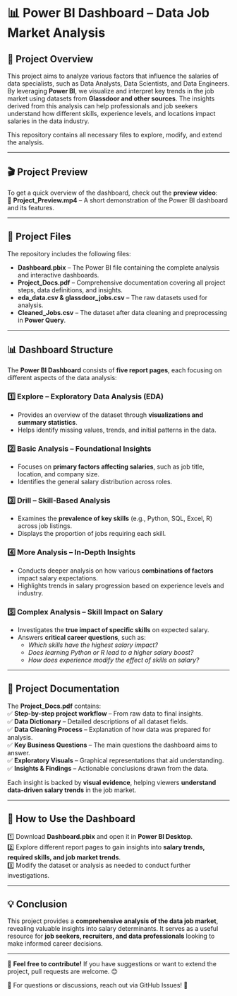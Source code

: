 # 📊 **Power BI Dashboard – Data Job Market Analysis**  

## 📌 **Project Overview**  
This project aims to analyze various factors that influence the salaries of data specialists, such as Data Analysts, Data Scientists, and Data Engineers. By leveraging **Power BI**, we visualize and interpret key trends in the job market using datasets from **Glassdoor and other sources**. The insights derived from this analysis can help professionals and job seekers understand how different skills, experience levels, and locations impact salaries in the data industry.  

This repository contains all necessary files to explore, modify, and extend the analysis.  

---

## 🎬 **Project Preview**  
To get a quick overview of the dashboard, check out the **preview video**:  
📂 **Project_Preview.mp4** – A short demonstration of the Power BI dashboard and its features.  

---

## 📂 **Project Files**  
The repository includes the following files:  

- **Dashboard.pbix** – The Power BI file containing the complete analysis and interactive dashboards.  
- **Project_Docs.pdf** – Comprehensive documentation covering all project steps, data definitions, and insights.  
- **eda_data.csv & glassdoor_jobs.csv** – The raw datasets used for analysis.  
- **Cleaned_Jobs.csv** – The dataset after data cleaning and preprocessing in **Power Query**.  

---

## 📊 **Dashboard Structure**  
The **Power BI Dashboard** consists of **five report pages**, each focusing on different aspects of the data analysis:  

### 1️⃣ **Explore** – Exploratory Data Analysis (EDA)  
   - Provides an overview of the dataset through **visualizations and summary statistics**.  
   - Helps identify missing values, trends, and initial patterns in the data.  

### 2️⃣ **Basic Analysis** – Foundational Insights  
   - Focuses on **primary factors affecting salaries**, such as job title, location, and company size.  
   - Identifies the general salary distribution across roles.  

### 3️⃣ **Drill** – Skill-Based Analysis  
   - Examines the **prevalence of key skills** (e.g., Python, SQL, Excel, R) across job listings.  
   - Displays the proportion of jobs requiring each skill.  

### 4️⃣ **More Analysis** – In-Depth Insights  
   - Conducts deeper analysis on how various **combinations of factors** impact salary expectations.  
   - Highlights trends in salary progression based on experience levels and industry.  

### 5️⃣ **Complex Analysis** – Skill Impact on Salary  
   - Investigates the **true impact of specific skills** on expected salary.  
   - Answers **critical career questions**, such as:  
     - *Which skills have the highest salary impact?*  
     - *Does learning Python or R lead to a higher salary boost?*  
     - *How does experience modify the effect of skills on salary?*  

---

## 📖 **Project Documentation**  
The **Project_Docs.pdf** contains:  
✅ **Step-by-step project workflow** – From raw data to final insights.  
✅ **Data Dictionary** – Detailed descriptions of all dataset fields.  
✅ **Data Cleaning Process** – Explanation of how data was prepared for analysis.  
✅ **Key Business Questions** – The main questions the dashboard aims to answer.  
✅ **Exploratory Visuals** – Graphical representations that aid understanding.  
✅ **Insights & Findings** – Actionable conclusions drawn from the data.  

Each insight is backed by **visual evidence**, helping viewers **understand data-driven salary trends** in the job market.  

---

## 🚀 **How to Use the Dashboard**  
1️⃣ Download **Dashboard.pbix** and open it in **Power BI Desktop**.  
2️⃣ Explore different report pages to gain insights into **salary trends, required skills, and job market trends**.  
3️⃣ Modify the dataset or analysis as needed to conduct further investigations.  

---

## 💡 **Conclusion**  
This project provides a **comprehensive analysis of the data job market**, revealing valuable insights into salary determinants. It serves as a useful resource for **job seekers, recruiters, and data professionals** looking to make informed career decisions.  

---

🔹 **Feel free to contribute!** If you have suggestions or want to extend the project, pull requests are welcome. 😊  

📩 For questions or discussions, reach out via GitHub Issues! 🚀  

